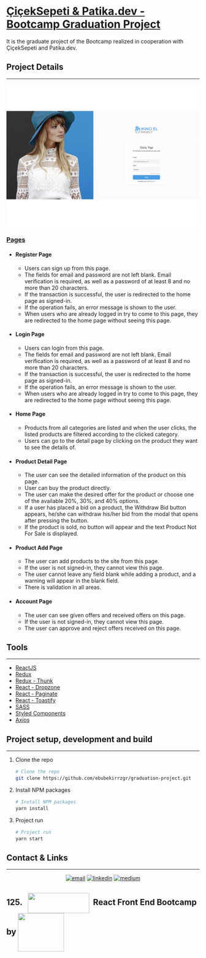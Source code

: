 # <u>[ÇiçekSepeti](https://www.ciceksepeti.com/) & [Patika.dev](https://www.patika.dev/) - Bootcamp Graduation Project</u>

It is the graduate project of the Bootcamp realized in cooperation with ÇiçekSepeti and Patika.dev.

## Project Details

---

![project.gif](https://raw.githubusercontent.com/ebubekirrzgr/graduation-project/master/src/assets/project.gif?token=AGC433OAZMKB5PF7D32OHL3BQHAMI)

### <u>Pages</u>

- #### Register Page

  - Users can sign up from this page.
  - The fields for email and password are not left blank. Email verification is required, as well as a password of at least 8 and no more than 20 characters.
  - If the transaction is successful, the user is redirected to the home page as signed-in.
  - If the operation fails, an error message is shown to the user.
  - When users who are already logged in try to come to this page, they are redirected to the home page without seeing this page.

- #### Login Page

  - Users can login from this page.
  - The fields for email and password are not left blank. Email verification is required, as well as a password of at least 8 and no more than 20 characters.
  - If the transaction is successful, the user is redirected to the home page as signed-in.
  - If the operation fails, an error message is shown to the user.
  - When users who are already logged in try to come to this page, they are redirected to the home page without seeing this page.

- #### Home Page

  - Products from all categories are listed and when the user clicks, the listed products are filtered according to the clicked category.
  - Users can go to the detail page by clicking on the product they want to see the details of.

- #### Product Detail Page

  - The user can see the detailed information of the product on this page.
  - User can buy the product directly.
  - The user can make the desired offer for the product or choose one of the available 20%, 30%, and 40% options.
  - If a user has placed a bid on a product, the Withdraw Bid button appears, he/she can withdraw his/her bid from the modal that opens after pressing the button.
  - If the product is sold, no button will appear and the text Product Not For Sale is displayed.

- #### Product Add Page

  - The user can add products to the site from this page.
  - If the user is not signed-in, they cannot view this page.
  - The user cannot leave any field blank while adding a product, and a warning will appear in the blank field.
  - There is validation in all areas.

- #### Account Page

  - The user can see given offers and received offers on this page.
  - If the user is not signed-in, they cannot view this page.
  - The user can approve and reject offers received on this page.

## Tools

---

- [ReactJS](https://tr.reactjs.org/)
- [Redux](https://react-redux.js.org/)
- [Redux - Thunk](https://github.com/reduxjs/redux-thunk)
- [React - Dropzone](https://react-dropzone.js.org/)
- [React - Paginate](https://github.com/AdeleD/react-paginate#readme)
- [React - Toastify](https://fkhadra.github.io/react-toastify/introduction/)
- [SASS](https://sass-lang.com/)
- [Styled Components](https://styled-components.com/)
- [Axios](https://axios-http.com/docs/intro)

## Project setup, development and build

---

1. Clone the repo 

   ```bash
   # Clone the repo
   git clone https://github.com/ebubekirrzgr/graduation-project.git
   ```

2. Install NPM packages 

   ```bash
   # Install NPM packages
   yarn install
   ```

3. Project run

   ```bash
   # Project run
   yarn start
   ```

## Contact & Links

---

<p align="center">
 <a href="mailto:ebubekirrzgr@gmail.com"><img src="https://img.icons8.com/color/96/000000/gmail.png" alt="email"/></a>
 <a href="https://www.linkedin.com/in/ebubekir-ruzgar"><img src="https://img.icons8.com/color/96/000000/linkedin.png" alt="linkedin"/></a>
 <a href="https://medium.com/@ebubekirrzgr"><img src="https://img.icons8.com/color/96/000000/medium-logo.png" alt="medium"/></a>



 <h2>125.  &nbsp;
  <img width="160" height="53" align="center" src="https://cdn03.ciceksepeti.com/Themes/Ciceksepeti/Assets/images/logo-new-ciceksepeti.png?v=3.1.1.35259">  &nbsp;React Front End Bootcamp by <img width="120" height="100" align="center" src="https://uploads-ssl.webflow.com/6097e0eca1e87557da031fef/609859a191abe5d64b17fed3_Patika%20logo-p-500.png">
</h2>
